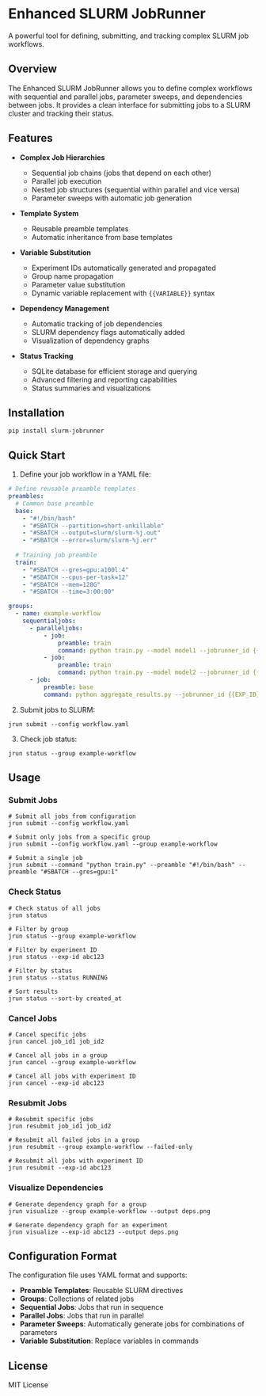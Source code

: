 # Enhanced SLURM JobRunner

A powerful tool for defining, submitting, and tracking complex SLURM job workflows.

## Overview

The Enhanced SLURM JobRunner allows you to define complex workflows with sequential and parallel jobs, parameter sweeps, and dependencies between jobs. It provides a clean interface for submitting jobs to a SLURM cluster and tracking their status.

## Features

- **Complex Job Hierarchies**
  - Sequential job chains (jobs that depend on each other)
  - Parallel job execution
  - Nested job structures (sequential within parallel and vice versa)
  - Parameter sweeps with automatic job generation

- **Template System**
  - Reusable preamble templates
  - Automatic inheritance from base templates

- **Variable Substitution**
  - Experiment IDs automatically generated and propagated
  - Group name propagation
  - Parameter value substitution
  - Dynamic variable replacement with `{{VARIABLE}}` syntax

- **Dependency Management**
  - Automatic tracking of job dependencies
  - SLURM dependency flags automatically added
  - Visualization of dependency graphs

- **Status Tracking**
  - SQLite database for efficient storage and querying
  - Advanced filtering and reporting capabilities
  - Status summaries and visualizations

## Installation

```
pip install slurm-jobrunner
```

## Quick Start

1. Define your job workflow in a YAML file:

```yaml
# Define reusable preamble templates
preambles:
  # Common base preamble
  base:
    - "#!/bin/bash"
    - "#SBATCH --partition=short-unkillable"
    - "#SBATCH --output=slurm/slurm-%j.out"
    - "#SBATCH --error=slurm/slurm-%j.err"
  
  # Training job preamble
  train:
    - "#SBATCH --gres=gpu:a100l:4"
    - "#SBATCH --cpus-per-task=12"
    - "#SBATCH --mem=128G"
    - "#SBATCH --time=3:00:00"

groups:
  - name: example-workflow
    sequentialjobs:
      - paralleljobs:
          - job:
              preamble: train
              command: python train.py --model model1 --jobrunner_id {{EXP_ID}} --tag {{GROUP_NAME}}
          - job:
              preamble: train
              command: python train.py --model model2 --jobrunner_id {{EXP_ID}} --tag {{GROUP_NAME}}
      - job:
          preamble: base
          command: python aggregate_results.py --jobrunner_id {{EXP_ID}}
```

2. Submit jobs to SLURM:

```
jrun submit --config workflow.yaml
```

3. Check job status:

```
jrun status --group example-workflow
```

## Usage

### Submit Jobs

```
# Submit all jobs from configuration
jrun submit --config workflow.yaml

# Submit only jobs from a specific group
jrun submit --config workflow.yaml --group example-workflow

# Submit a single job
jrun submit --command "python train.py" --preamble "#!/bin/bash" --preamble "#SBATCH --gres=gpu:1"
```

### Check Status

```
# Check status of all jobs
jrun status

# Filter by group
jrun status --group example-workflow

# Filter by experiment ID
jrun status --exp-id abc123

# Filter by status
jrun status --status RUNNING

# Sort results
jrun status --sort-by created_at
```

### Cancel Jobs

```
# Cancel specific jobs
jrun cancel job_id1 job_id2

# Cancel all jobs in a group
jrun cancel --group example-workflow

# Cancel all jobs with experiment ID
jrun cancel --exp-id abc123
```

### Resubmit Jobs

```
# Resubmit specific jobs
jrun resubmit job_id1 job_id2

# Resubmit all failed jobs in a group
jrun resubmit --group example-workflow --failed-only

# Resubmit all jobs with experiment ID
jrun resubmit --exp-id abc123
```

### Visualize Dependencies

```
# Generate dependency graph for a group
jrun visualize --group example-workflow --output deps.png

# Generate dependency graph for an experiment
jrun visualize --exp-id abc123 --output deps.png
```

## Configuration Format

The configuration file uses YAML format and supports:

- **Preamble Templates**: Reusable SLURM directives
- **Groups**: Collections of related jobs
- **Sequential Jobs**: Jobs that run in sequence
- **Parallel Jobs**: Jobs that run in parallel
- **Parameter Sweeps**: Automatically generate jobs for combinations of parameters
- **Variable Substitution**: Replace variables in commands

## License

MIT License